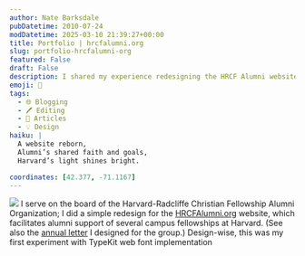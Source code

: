 ```yaml
---
author: Nate Barksdale
pubDatetime: 2010-07-24
modDatetime: 2025-03-10 21:39:27+00:00
title: Portfolio | hrcfalumni.org
slug: portfolio-hrcfalumni-org
featured: False
draft: False
description: I shared my experience redesigning the HRCF Alumni website to support Harvard campus fellowships.
emoji: 🎨
tags:
  - 🌐 Blogging
  - 🖊️ Editing
  - 📖 Articles
  - 💡 Design
haiku: |
  A website reborn,  
  Alumni’s shared faith and goals,  
  Harvard’s light shines bright.

coordinates: [42.377, -71.1167]
---
```


![](@assets/images/clip_hrcfalumni.jpg) I serve on the board of the Harvard-Radcliffe Christian Fellowship Alumni Organization; I did a simple redesign for the [HRCFAlumni.org](http://web.archive.org/web/20170610041943/http://hrcfalumni.org/) website, which facilitates alumni support of several campus fellowships at Harvard. (See also the [annual letter](https://www.natebarksdale.com/n/276) I designed for the group.) Design-wise, this was my first experiment with TypeKit web font implementation
